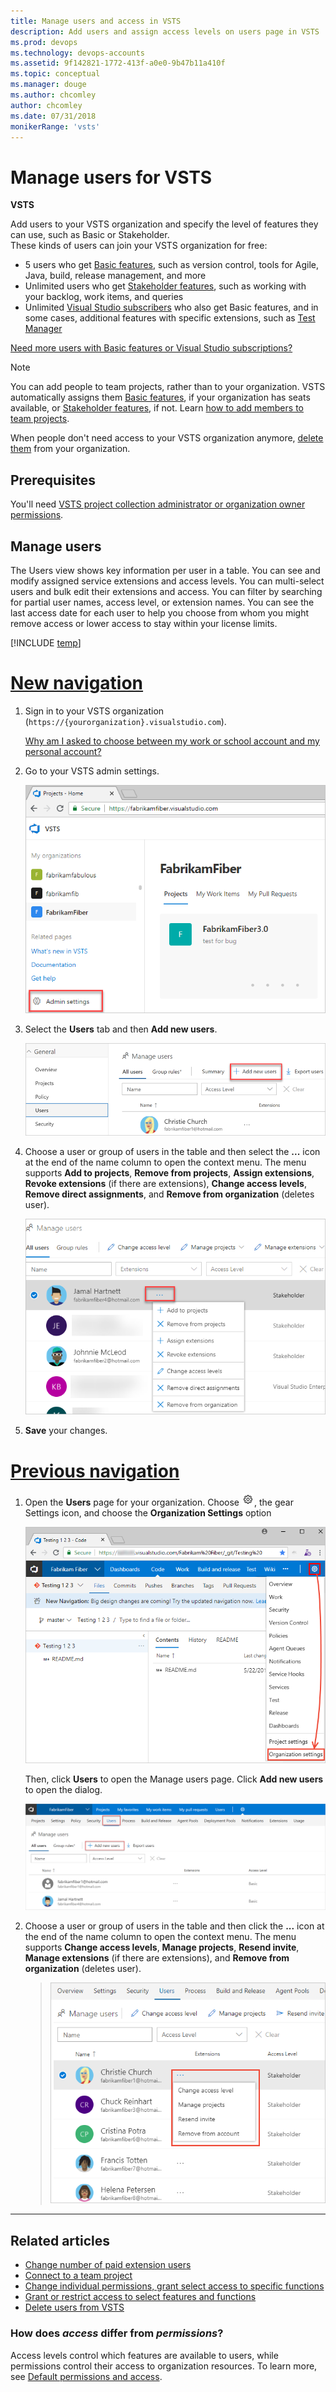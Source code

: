 ```yaml
---
title: Manage users and access in VSTS
description: Add users and assign access levels on users page in VSTS 
ms.prod: devops
ms.technology: devops-accounts
ms.assetid: 9f142821-1772-413f-a0e0-9b47b11a410f
ms.topic: conceptual
ms.manager: douge
ms.author: chcomley
author: chcomley
ms.date: 07/31/2018
monikerRange: 'vsts'
---
```

# Manage users for VSTS

**VSTS**

Add users to your VSTS organization and specify the level of features they can use, such as Basic or Stakeholder.  
These kinds of users can join your VSTS organization for free:

*	5 users who get [Basic features](https://visualstudio.microsoft.com/team-services/compare-features/), 
such as version control, tools for Agile, Java, build, release management, and more
*	Unlimited users who get [Stakeholder features](https://visualstudio.microsoft.com/team-services/compare-features/), 
such as working with your backlog, work items, and queries
*	Unlimited [Visual Studio subscribers](https://visualstudio.microsoft.com/team-services/compare-features/) 
who also get Basic features, and in some cases, additional features with specific extensions, such as 
[Test Manager](https://marketplace.visualstudio.com/items?itemName=ms.vss-testmanager-web) 

[Need more users with Basic features or Visual Studio subscriptions?](../billing/buy-basic-access-add-users.md)

> [!NOTE]
> You can add people to team projects, 
> rather than to your organization. VSTS automatically assigns them 
> [Basic features](https://visualstudio.microsoft.com/team-services/compare-features/), 
> if your organization has seats available, 
> or [Stakeholder features](https://visualstudio.microsoft.com/team-services/compare-features/), 
> if not. Learn [how to add members to team projects](add-team-members-vs.md).
>
> When people don't need access to your VSTS organization anymore, [delete them](delete-organization-users.md) from your organization. 

## Prerequisites

You'll need [VSTS project collection administrator or organization owner permissions](../../organizations/security/set-project-collection-level-permissions.md?toc=/vsts/organizations/accounts/toc.json&bc=/vsts/organizations/accounts/breadcrumb/toc.json).   


##	Manage users

The Users view shows key information per user in a table. You can see and modify assigned service extensions and 
access levels.  You can multi-select users and bulk edit their extensions and access.  You can filter by searching for 
partial user names, access level, or extension names.  You can see the last access date for each user to help you choose 
from whom you might remove access or lower access to stay within your license limits.

[!INCLUDE [temp](../../work/_shared/new-agile-hubs-feature.md)]

# [New navigation](#tab/new-nav)

1. Sign in to your VSTS organization (```https://{yourorganization}.visualstudio.com```).

	[Why am I asked to choose between my work or school account and my personal account?](faq-create-organization.md#ChooseOrgAcctMSAcct)

2. Go to your VSTS admin settings.

    ![Open VSTS admin settings](../../_shared/_img/settings/open-admin-settings-vert.png)

3. Select the **Users** tab and then **Add new users**.

   ![Users tab, Add new users](_img/_shared/add-new-users.png)

4. Choose a user or group of users in the table and then select the **...** icon at the end of the name column to open the context menu. The menu supports **Add to projects**, **Remove from projects**, **Assign extensions**, **Revoke extensions** (if there are extensions), **Change access levels**, **Remove direct assignments**,
and **Remove from organization** (deletes user).

    ![User hub, context menu](_img/manage-users/manage-users-show-context-menu-vert.png)

5. **Save** your changes.

# [Previous navigation](#tab/prev-nav)
 
1. Open the **Users** page for your organization. Choose ![gear icon](../../_img/icons/gear-icon.png), the gear Settings icon, and choose the **Organization Settings** option
 
	![Open Organization Settings](../../_shared/_img/settings/open-organization-settings.png)

	Then, click **Users** to open the Manage users page. Click **Add new users** to open the dialog. 

	![Open Add new users dialog](../../user-guide/_img/sign-up/add-new-users.png)

2. Choose a user or group of users in the table and then click the **...** icon at the end of the name column to open the context 
menu. The menu supports **Change access levels**, **Manage projects**, **Resend invite**, **Manage extensions** (if there are extensions), 
and **Remove from organization** (deletes user).

   > ![User hub, context menu](_img/manage-users/manage-users-show-context-menu.png)

---

## Related articles

- [Change number of paid extension users](../billing/change-number-paid-extension-users.md)
- [Connect to a team project](../../organizations/projects/connect-to-projects.md)
- [Change individual permissions, grant select access to specific functions](../../organizations/security/change-individual-permissions.md)
- [Grant or restrict access to select features and functions](../../organizations/security/restrict-access.md)
- [Delete users from VSTS](delete-organization-users.md)


### How does *access* differ from *permissions*?

Access levels control which features are available to users, while permissions control their access to organization resources. To learn more, see [Default permissions and access](../../organizations/security/permissions-access.md). 
